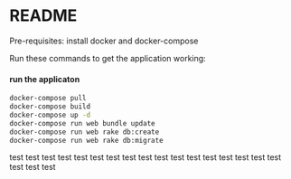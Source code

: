 # README

Pre-requisites: install docker and docker-compose

Run these commands to get the application working:

#### run the applicaton
```bash
docker-compose pull
docker-compose build
docker-compose up -d
docker-compose run web bundle update
docker-compose run web rake db:create
docker-compose run web rake db:migrate
```
test
test
test
test
test
test
test
test
test
test
test
test
test
test
test
test
test
test
test
test
